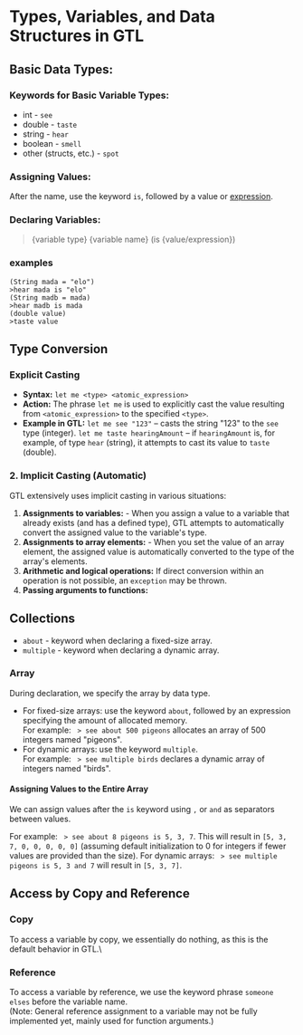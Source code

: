 
# Types, Variables, and Data Structures in GTL

## Basic Data Types:

### Keywords for Basic Variable Types:
- int       - `see`
- double    - `taste`
- string    - `hear`
- boolean   - `smell`
- other (structs, etc.) - `spot`

### Assigning Values:
After the name, use the keyword `is`, followed by a value or [expression](expressions_and_math.md).

### Declaring Variables:
>{variable type} {variable name} (is {value/expression})

### examples
```GTL
(String mada = "elo")
>hear mada is "elo"
(String madb = mada)
>hear madb is mada
(double value)
>taste value
```

## Type Conversion
### Explicit Casting

*   **Syntax:** `let me <type> <atomic_expression>`
*   **Action:** The phrase `let me` is used to explicitly cast the value resulting from `<atomic_expression>` to the specified `<type>`.
*  **Example in GTL:**
   `let me see "123"` – casts the string "123" to the `see` type (integer).
   `let me taste hearingAmount` – if `hearingAmount` is, for example, of type `hear` (string), it attempts to cast its value to `taste` (double).

### 2. Implicit Casting (Automatic)

GTL extensively uses implicit casting in various situations:

1.  **Assignments to variables:** -
    When you assign a value to a variable that already exists (and has a defined type), GTL attempts to automatically convert the assigned value to the variable's type.
2.  **Assignments to array elements:** -
    When you set the value of an array element, the assigned value is automatically converted to the type of the array's elements.
3.  **Arithmetic and logical operations:**
    If direct conversion within an operation is not possible, an `exception` may be thrown.
4.  **Passing arguments to functions:**

## Collections
- `about` - keyword when declaring a fixed-size array.
- `multiple` - keyword when declaring a dynamic array.

### Array
During declaration, we specify the array by data type.
- For fixed-size arrays: use the keyword `about`, followed by an expression specifying the amount of allocated memory.\
  For example: ` > see about 500 pigeons` allocates an array of 500 integers named "pigeons".
- For dynamic arrays: use the keyword `multiple`.\
  For example: ` > see multiple birds` declares a dynamic array of integers named "birds".

#### Assigning Values to the Entire Array
We can assign values after the `is` keyword using `,` or `and` as separators between values.

For example: ` > see about 8 pigeons is 5, 3, 7`. This will result in `[5, 3, 7, 0, 0, 0, 0, 0]` (assuming default initialization to 0 for integers if fewer values are provided than the size).
For dynamic arrays: ` > see multiple pigeons is 5, 3 and 7` will result in `[5, 3, 7]`.

## Access by Copy and Reference

### Copy
To access a variable by copy, we essentially do nothing, as this is the default behavior in GTL.\

### Reference
To access a variable by reference, we use the keyword phrase `someone elses` before the variable name.\
(Note: General reference assignment to a variable may not be fully implemented yet, mainly used for function arguments.)